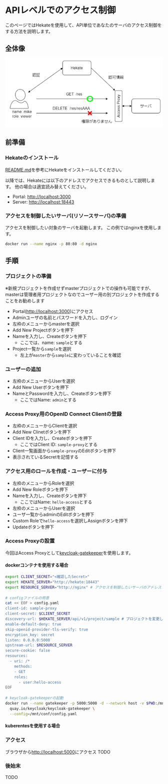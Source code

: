 # APIレベルでのアクセス制御

このページではHekateを使用して、API単位であなたのサーバのアクセス制御をする方法を説明します。

## 全体像

![イメージ図](../assets/access_ctrl_image.png)

## 前準備

### Hekateのインストール

[README.md](../../README.md)を参考にHekateをインストールしてください。

以降では、Hekateには以下のアドレスでアクセスできるものとして説明します。
他の場合は適宜読み替えてください。

- Portal: [http://localhost:3000](http://localhost:3000)
- Server: [http://localhost:18443](http://localhost:18443)

### アクセスを制御したいサーバ(リソースサーバ)の準備

アクセスを制御したい対象のサーバを起動します。
この例ではnginxを使用します。

```bash
docker run --name nginx -p 80:80 -d nginx
```

## 手順

### プロジェクトの準備

※新規プロジェクトを作成せずmasterプロジェクトでの操作も可能ですが、masterは管理者用プロジェクトなのでユーザー用の別プロジェクトを作成することをお勧めします

- Portal([http://localhost:3000](http://localhost:3000))にアクセス
- Adminユーザの名前とパスワードを入力し、ログイン
- 左枠のメニューからmasterを選択
- Add New Projectボタンを押下
- Nameを入力し、Createボタンを押下
  - ここでは、name: `sample`とする
- Project一覧から`sample`を選択
  - 左上が`master`から`sample`に変わっていることを確認

### ユーザーの追加

- 左枠のメニューからUserを選択
- Add New Userボタンを押下
- NameとPasswordを入力し、Createボタンを押下
  - ここではName: `admin`とする

### Access Proxy用のOpenID Connect Clientの登録

- 左枠のメニューからClientを選択
- Add New Clinetボタンを押下
- Client IDを入力し、Createボタンを押下
  - ここではClient ID: `sample-proxy`とする
- Client一覧画面から`sample-proxy`のEditボタンを押下
- 表示されているSecretを記憶する

### アクセス用のロールを作成・ユーザーに付与

- 左枠のメニューからRoleを選択
- Add New Roleボタンを押下
- Nameを入力し、Createボタンを押下
  - ここではName: `hello-access`とする
- 左枠のメニューからUserを選択
- ユーザ一覧からadminのEditボタンを押下
- Custom Roleで`hello-access`を選択しAssignボタンを押下
- Updateボタンを押下

### Access Proxyの設置

今回はAccess Proxyとして[keycloak-gatekeeper](https://github.com/keycloak/keycloak-gatekeeper)を使用します。

#### dockerコンテナを使用する場合

```bash
export CLIENT_SECRET="<確認したSecret>"
export HEKATE_SERVER="http://hekate:18443"
export RESOURCE_SERVER="http://nginx" # アクセスを制御したいサーバのアドレス

# configファイルの用意
cat << EOF > config.yaml
client-id: sample-proxy
client-secret: $CLIENT_SECRET
discovery-url: $HEKATE_SERVER/api/v1/project/sample # プロジェクトを変更した場合は適宜修正してください
enable-default-deny: true
skip-openid-provider-tls-verify: true
encryption_key: secret
listen: 0.0.0.0:5000
upstream-url: $RESOURCE_SERVER
secure-cookie: false
resources:
  - uri: /*
    methods:
    - GET
    roles:
      - user:hello-access
EOF

# keycloak-gatekeeperの起動
docker run --name gatekeeper -p 5000:5000 -d --network host -v $PWD:/mnt/conf \
  quay.io/keycloak/keycloak-gatekeeper \
  --config=/mnt/conf/config.yaml
```

#### kuberentesを使用する場合

### アクセス

ブラウザから[http://localhost:5000](http://localhost:5000)にアクセス
TODO

### 後始末

TODO
